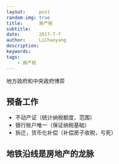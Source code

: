 ```yaml
---
layout:     post
random-img: true
title:      房产税
subtitle:   
date:       2017-7-7
author:     LiChaoyang
description: 
keywords: 
tags:
    - 房产税
---
```


地方政府和中央政府博弈


## 预备工作

 - 不动产证（统计纳税额度，范围）
 - 银行账户唯一（保证纳税基础）
 - 拆迁，货币化补偿（补偿房子收税，亏死）



## 地铁沿线是房地产的龙脉

